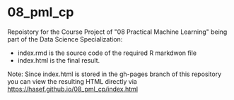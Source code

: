 # 08_pml_cp
Repoistory for the Course Project of "08 Practical Machine Learning" being part of the Data Science Specialization:
- index.rmd is the source code of the required R markdwon file
- index.html is the final result.

Note: Since index.html is stored in the gh-pages branch of this repository you can view the resulting HTML directly via
https://hasef.github.io/08_pml_cp/index.html
